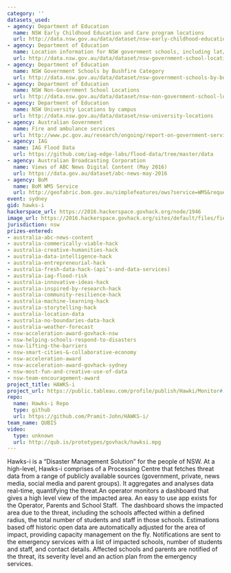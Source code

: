 ```yaml
---
category: ''
datasets_used:
- agency: Department of Education
  name: NSW Early Childhood Education and Care program locations
  url: http://data.nsw.gov.au/data/dataset/nsw-early-childhood-education-and-care-program-locations
- agency: Department of Education
  name: Location information for NSW government schools, including lat/longs. Dataset changes as required
  url: http://data.nsw.gov.au/data/dataset/nsw-government-school-locations
- agency: Department of Education
  name: NSW Government Schools by Bushfire Category
  url: http://data.nsw.gov.au/data/dataset/nsw-government-schools-by-bushfire-category
- agency: Department of Education
  name: NSW Non-Government School Locations
  url: http://data.nsw.gov.au/data/dataset/nsw-non-government-school-locations
- agency: Department of Education
  name: NSW University Locations by campus
  url: http://data.nsw.gov.au/data/dataset/nsw-university-locations
- agency: Australian Government
  name: Fire and ambulance services
  url: http://www.pc.gov.au/research/ongoing/report-on-government-services/2016/emergency-management/fire-and-ambulance-services
- agency: IAG
  name: IAG Flood Data
  url: https://github.com/iag-edge-labs/flood-data/tree/master/data
- agency: Australian Broadcasting Corporation
  name: Views of ABC News Digital Content (May 2016)
  url: https://data.gov.au/dataset/abc-news-may-2016
- agency: BoM
  name: BoM WMS Service
  url: http://geofabric.bom.gov.au/simplefeatures/ows?service=WMS&request=GetCapabilities
event: sydney
gid: hawks-i
hackerspace_url: https://2016.hackerspace.govhack.org/node/1946
image_url: https://2016.hackerspace.govhack.org/sites/default/files/field/image/city%20hawk_0.jpg
jurisdiction: nsw
prizes-entered:
- australia-abc-news-content
- australia-commerically-viable-hack
- australia-creative-humanities-hack
- australia-data-intelligence-hack
- australia-entrepreneurial-hack
- australia-fresh-data-hack-(api’s-and-data-services)
- australia-iag-flood-risk
- australia-innovative-ideas-hack
- australia-inspired-by-research-hack
- australia-community-resilience-hack
- australia-machine-learning-hack
- australia-storytelling-hack
- australia-location-data
- australia-no-boundaries-data-hack
- australia-weather-forecast
- nsw-acceleration-award-govhack-nsw
- nsw-helping-schools-respond-to-disasters
- nsw-lifting-the-barriers
- nsw-smart-cities-&-collaborative-economy
- nsw-acceleration-award
- nsw-acceleration-award-govhack-sydney
- nsw-most-fun-and-creative-use-of-data
- nsw-team-encouragement-award
project_title: HAWKS-i
project_url: https://public.tableau.com/profile/publish/Hawki/Monitor#!/publish-confirm
repo:
  name: Hawks-i Repo
  type: github
  url: https://github.com/Pramit-John/HAWKS-i/
team_name: QUBIS
video:
  type: unknown
  url: http://qub.is/prototypes/govhack/hawksi.mpg
---
```


Hawks-i is a “Disaster Management Solution” for the people of NSW.
At a high-level, Hawks-i comprises of a Processing Centre that fetches threat data from a range of publicly available sources (government, private, news media, social media and parent groups). It aggregates and analyses data real-time, quantifying the threat.An operator monitors a dashboard that gives a high level view of the impacted area. An easy to use app exists for the Operator, Parents and School Staff. ​​​​​​​
The dashboard shows the impacted area due to the threat, including the schools affected within a defined radius, the total number of students and staff in those schools. Estimations based off historic open data are automatically adjusted for the area of impact, providing capacity management on the fly.
Notifications are sent to the emergency services with a list of impacted schools, number of students and staff, and contact details. Affected schools and parents are notified of the threat, its severity level and an action plan from the emergency services.